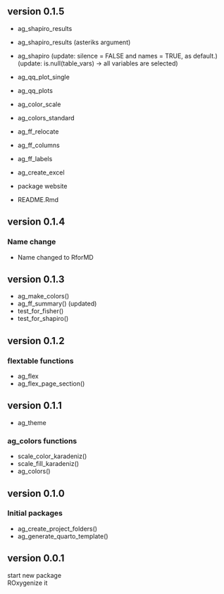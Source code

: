 
## version 0.1.5 
- ag_shapiro_results
- ag_shapiro_results (asteriks argument)
- ag_shapiro 
(update: silence = FALSE and names = TRUE, as default.)
(update: is.null(table_vars) -> all variables are selected)
- ag_qq_plot_single
- ag_qq_plots
- ag_color_scale
- ag_colors_standard
- ag_ff_relocate
- ag_ff_columns
- ag_ff_labels
- ag_create_excel

- package website

- README.Rmd






## version 0.1.4

### Name change

- Name changed to RforMD



## version 0.1.3

- ag_make_colors()    
- ag_ff_summary()   (updated)  
- test_for_fisher()  
- test_for_shapiro()  


## version 0.1.2


### flextable functions
- ag_flex
- ag_flex_page_section()  

## version 0.1.1


- ag_theme
 
### ag_colors functions
- scale_color_karadeniz()    
- scale_fill_karadeniz()  
- ag_colors()  



## version 0.1.0

### Initial packages
- ag_create_project_folders()    
- ag_generate_quarto_template()  



## version 0.0.1

start new package  
ROxygenize it
